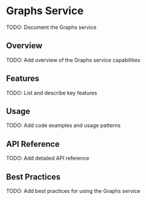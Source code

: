 # Graphs Service

TODO: Document the Graphs service

## Overview
TODO: Add overview of the Graphs service capabilities

## Features
TODO: List and describe key features

## Usage
TODO: Add code examples and usage patterns

## API Reference
TODO: Add detailed API reference

## Best Practices
TODO: Add best practices for using the Graphs service
